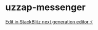 # uzzap-messenger

[Edit in StackBlitz next generation editor ⚡️](https://stackblitz.com/~/github.com/boltyxy/uzzap-messenger)